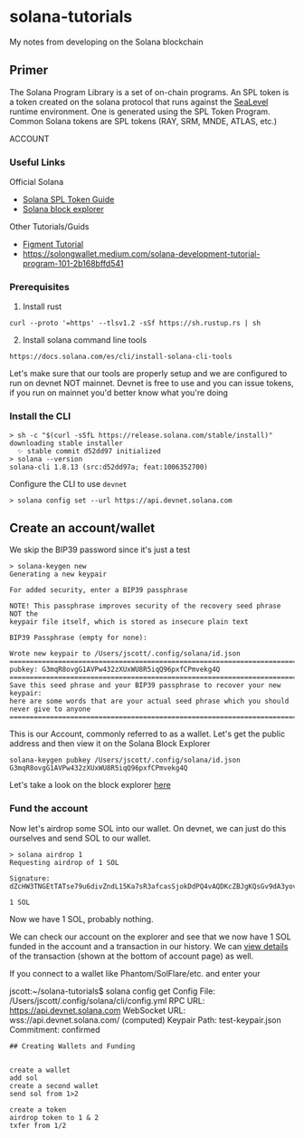 # solana-tutorials
My notes from developing on the Solana blockchain

## Primer

The Solana Program Library is a set of on-chain programs. An SPL token is a token created on the solana protocol that runs against the [SeaLevel](https://medium.com/solana-labs/sealevel-parallel-processing-thousands-of-smart-contracts-d814b378192) runtime environment. One is generated using the SPL Token Program. Common Solana tokens are SPL tokens (RAY, SRM, MNDE, ATLAS, etc.)


ACCOUNT
### Useful Links

Official Solana 
* [Solana SPL Token Guide](https://spl.solana.com/token)
* [Solana block explorer](https://explorer.solana.com/?cluster=devnet)

Other Tutorials/Guids
* [Figment Tutorial](https://learn.figment.io/tutorials/sol-mint-token)
* https://solongwallet.medium.com/solana-development-tutorial-program-101-2b168bffd541

### Prerequisites

1. Install rust 

```curl --proto '=https' --tlsv1.2 -sSf https://sh.rustup.rs | sh```

2. Install solana command line tools

```https://docs.solana.com/es/cli/install-solana-cli-tools```


Let's make sure that our tools are properly setup and we are configured to run on devnet NOT mainnet. Devnet is free to use and you can issue tokens, if you run on mainnet you'd better know what you're doing

### Install the CLI
```
> sh -c "$(curl -sSfL https://release.solana.com/stable/install)"
downloading stable installer
  ✨ stable commit d52dd97 initialized
> solana --version
solana-cli 1.8.13 (src:d52dd97a; feat:1006352700)  
```

Configure the CLI to use `devnet`
```
> solana config set --url https://api.devnet.solana.com
```

## Create an account/wallet
We skip the BIP39 password since it's just a test

```
> solana-keygen new
Generating a new keypair

For added security, enter a BIP39 passphrase

NOTE! This passphrase improves security of the recovery seed phrase NOT the
keypair file itself, which is stored as insecure plain text

BIP39 Passphrase (empty for none):

Wrote new keypair to /Users/jscott/.config/solana/id.json
========================================================================
pubkey: G3mqR8ovgG1AVPw432zXUxWU8R5iqQ96pxfCPmvekg4Q
========================================================================
Save this seed phrase and your BIP39 passphrase to recover your new keypair:
here are some words that are your actual seed phrase which you should never give to anyone
========================================================================
```

This is our Account, commonly referred to as a wallet. Let's get the public address and then view it on the Solana Block Explorer

```
solana-keygen pubkey /Users/jscott/.config/solana/id.json
G3mqR8ovgG1AVPw432zXUxWU8R5iqQ96pxfCPmvekg4Q
```
Let's take a look on the block explorer [here](https://explorer.solana.com/address/G3mqR8ovgG1AVPw432zXUxWU8R5iqQ96pxfCPmvekg4Q?cluster=devnet)

### Fund the account

Now let's airdrop some SOL into our wallet. On devnet, we can just do this ourselves and send SOL to our wallet.

```
> solana airdrop 1
Requesting airdrop of 1 SOL

Signature: dZcHW3TNGEtTATse79u6divZndL15Ka7sR3afcasSjokDdPQ4vAQDKcZBJgKQsGv9dA3yovctUwRmRdBySThDg4

1 SOL
```

Now we have 1 SOL, probably nothing. 

We can check our account on the explorer and see that we now have 1 SOL funded in the account and a transaction in our history. We can [view details](https://explorer.solana.com/tx/dZcHW3TNGEtTATse79u6divZndL15Ka7sR3afcasSjokDdPQ4vAQDKcZBJgKQsGv9dA3yovctUwRmRdBySThDg4?cluster=devnet) of the transaction (shown at the bottom of account page) as well.



If you connect to a wallet like Phantom/SolFlare/etc. and enter your 


jscott:~/solana-tutorials$ solana config get
Config File: /Users/jscott/.config/solana/cli/config.yml
RPC URL: https://api.devnet.solana.com
WebSocket URL: wss://api.devnet.solana.com/ (computed)
Keypair Path: test-keypair.json
Commitment: confirmed
```
## Creating Wallets and Funding


create a wallet
add sol
create a second wallet
send sol from 1>2

create a token
airdrop token to 1 & 2
txfer from 1/2